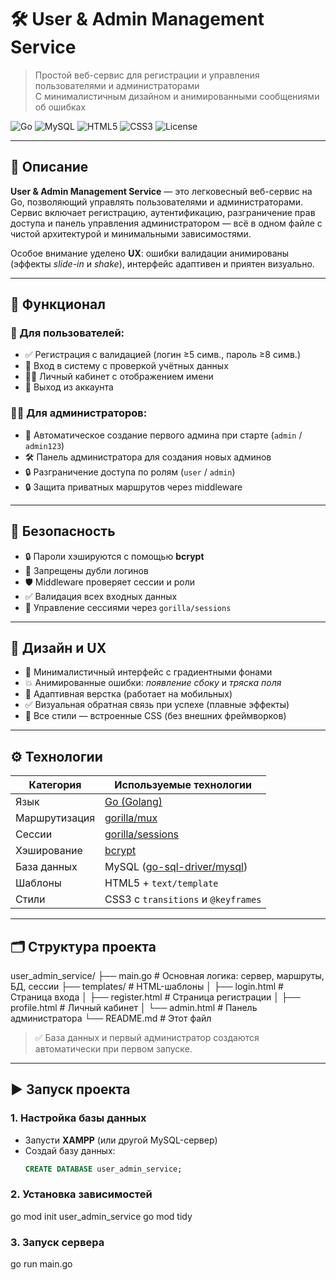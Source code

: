 # 🛠️ User & Admin Management Service

> Простой веб-сервис для регистрации и управления пользователями и администраторами  
> С минималистичным дизайном и анимированными сообщениями об ошибках

![Go](https://img.shields.io/badge/Go-1.21+-00ADD8?logo=go&logoColor=white)
![MySQL](https://img.shields.io/badge/MySQL-8.0+-4479A1?logo=mysql&logoColor=white)
![HTML5](https://img.shields.io/badge/HTML5-E34F26?logo=html5&logoColor=white)
![CSS3](https://img.shields.io/badge/CSS3-1572B6?logo=css3&logoColor=white)
![License](https://img.shields.io/badge/License-MIT-green.svg)

---

## 📝 Описание

**User & Admin Management Service** — это легковесный веб-сервис на Go, позволяющий управлять пользователями и администраторами.  
Сервис включает регистрацию, аутентификацию, разграничение прав доступа и панель управления администратором — всё в одном файле с чистой архитектурой и минимальными зависимостями.

Особое внимание уделено **UX**: ошибки валидации анимированы (эффекты *slide-in* и *shake*), интерфейс адаптивен и приятен визуально.

---

## 🚀 Функционал

### 👤 Для пользователей:
- ✅ Регистрация с валидацией (логин ≥5 симв., пароль ≥8 симв.)
- 🔐 Вход в систему с проверкой учётных данных
- 🧑‍💻 Личный кабинет с отображением имени
- 🚪 Выход из аккаунта

### 👨‍💼 Для администраторов:
- 🔐 Автоматическое создание первого админа при старте (`admin` / `admin123`)
- 🛠 Панель администратора для создания новых админов
- 🔒 Разграничение доступа по ролям (`user` / `admin`)
- 🔒 Защита приватных маршрутов через middleware

---

## 🔐 Безопасность

- 🔒 Пароли хэшируются с помощью **bcrypt**
- 🚫 Запрещены дубли логинов
- 🛡 Middleware проверяет сессии и роли
- ✅ Валидация всех входных данных
- 🔄 Управление сессиями через `gorilla/sessions`

---

## 🎨 Дизайн и UX

- 🎯 Минималистичный интерфейс с градиентными фонами
- 💥 Анимированные ошибки: *появление сбоку* и *тряска поля*
- 📱 Адаптивная верстка (работает на мобильных)
- ✅ Визуальная обратная связь при успехе (плавные эффекты)
- 💅 Все стили — встроенные CSS (без внешних фреймворков)

---

## ⚙️ Технологии

| Категория         | Используемые технологии |
|------------------|------------------------|
| Язык             | [Go (Golang)](https://golang.org) |
| Маршрутизация    | [gorilla/mux](https://github.com/gorilla/mux) |
| Сессии           | [gorilla/sessions](https://github.com/gorilla/sessions) |
| Хэширование      | [bcrypt](https://pkg.go.dev/golang.org/x/crypto/bcrypt) |
| База данных      | MySQL ([go-sql-driver/mysql](https://github.com/go-sql-driver/mysql)) |
| Шаблоны          | HTML5 + `text/template` |
| Стили            | CSS3 с `transitions` и `@keyframes` |

---

## 🗂 Структура проекта
user_admin_service/
├── main.go # Основная логика: сервер, маршруты, БД, сессии
├── templates/ # HTML-шаблоны
│ ├── login.html # Страница входа
│ ├── register.html # Страница регистрации
│ ├── profile.html # Личный кабинет
│ └── admin.html # Панель администратора
└── README.md # Этот файл

> ✅ База данных и первый администратор создаются автоматически при первом запуске.

---

## ▶️ Запуск проекта

### 1. Настройка базы данных
- Запусти **XAMPP** (или другой MySQL-сервер)
- Создай базу данных:
  ```sql
  CREATE DATABASE user_admin_service;
### 2. Установка зависимостей
  go mod init user_admin_service
  go mod tidy
### 3. Запуск сервера
  go run main.go
